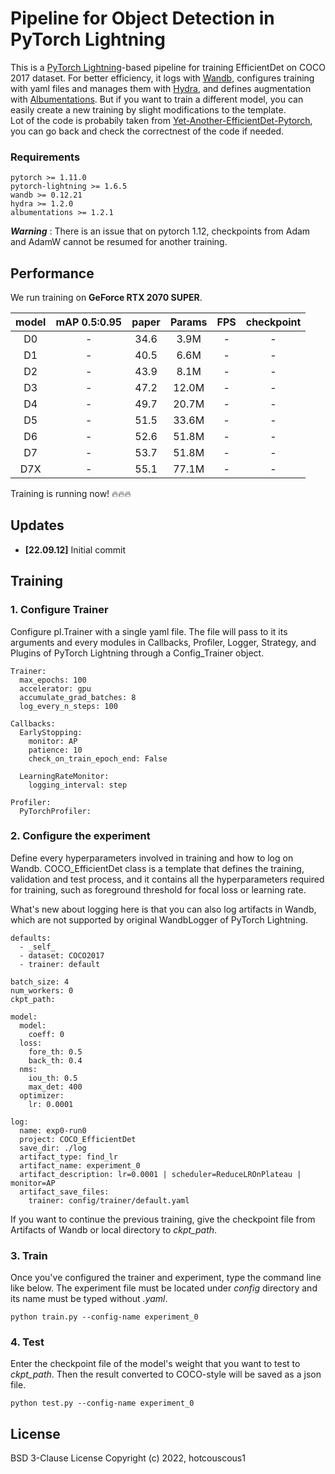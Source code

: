 # Pipeline for Object Detection in PyTorch Lightning

This is a [PyTorch Lightning](https://pytorch-lightning.readthedocs.io/en/stable/)-based pipeline for training EfficientDet on COCO 2017 dataset. For better efficiency, it logs with [Wandb](https://docs.wandb.ai/), configures training with yaml files and manages them with [Hydra](https://hydra.cc/docs/intro/), and defines augmentation with [Albumentations](https://albumentations.ai/docs/). But if you want to train a different model, you can easily create a new training by slight modifications to the template.  
Lot of the code is probabily taken from [Yet-Another-EfficientDet-Pytorch](https://github.com/zylo117/Yet-Another-EfficientDet-Pytorch), you can go back and check the correctnest of the code if needed.

### Requirements

```
pytorch >= 1.11.0
pytorch-lightning >= 1.6.5
wandb >= 0.12.21
hydra >= 1.2.0
albumentations >= 1.2.1
```
***Warning*** : There is an issue that on pytorch 1.12, checkpoints from Adam and AdamW cannot be resumed for another training. 


## Performance
We run training on **GeForce RTX 2070 SUPER**.

|model|mAP 0.5:0.95|paper|Params|FPS|checkpoint|
|:-----:|:-----:|:-----:|:-----:|:-----:|:-----:|
|D0|-|34.6|3.9M|-|-|
|D1|-|40.5|6.6M|-|-|
|D2|-|43.9|8.1M|-|-|
|D3|-|47.2|12.0M|-|-|
|D4|-|49.7|20.7M|-|-|
|D5|-|51.5|33.6M|-|-|
|D6|-|52.6|51.8M|-|-|
|D7|-|53.7|51.8M|-|-|
|D7X|-|55.1|77.1M|-|-|

Training is running now! 🔥🔥🔥


## Updates
- **[22.09.12]** Initial commit


## Training
### 1. Configure Trainer
Configure pl.Trainer with a single yaml file. The file will pass to it its arguments and every modules in Callbacks, Profiler, Logger, Strategy, and Plugins of PyTorch Lightning through a Config_Trainer object.  

```  
Trainer:
  max_epochs: 100
  accelerator: gpu
  accumulate_grad_batches: 8
  log_every_n_steps: 100

Callbacks:
  EarlyStopping:
    monitor: AP
    patience: 10
    check_on_train_epoch_end: False

  LearningRateMonitor:
    logging_interval: step

Profiler:
  PyTorchProfiler:
```

### 2. Configure the experiment
Define every hyperparameters involved in training and how to log on Wandb. COCO_EfficientDet class is a template that defines the training, validation and test process, and it contains all the hyperparameters required for training, such as foreground threshold for focal loss or learning rate.  

What's new about logging here is that you can also log artifacts in Wandb, which are not supported by original WandbLogger of PyTorch Lightning. 

```
defaults:
  - _self_
  - dataset: COCO2017
  - trainer: default

batch_size: 4
num_workers: 0
ckpt_path:

model:
  model:
    coeff: 0
  loss:
    fore_th: 0.5
    back_th: 0.4
  nms:
    iou_th: 0.5
    max_det: 400
  optimizer:
    lr: 0.0001

log:
  name: exp0-run0
  project: COCO_EfficientDet
  save_dir: ./log
  artifact_type: find_lr
  artifact_name: experiment_0
  artifact_description: lr=0.0001 | scheduler=ReduceLROnPlateau | monitor=AP
  artifact_save_files:
    trainer: config/trainer/default.yaml
```
If you want to continue the previous training, give the checkpoint file from Artifacts of Wandb or local directory to *ckpt_path*.


### 3. Train
Once you've configured the trainer and experiment, type the command line like below. The experiment file must be located under *config* directory and its name must be typed without *.yaml*.
```
python train.py --config-name experiment_0
```

### 4. Test
Enter the checkpoint file of the model's weight that you want to test to *ckpt_path*. Then the result converted to COCO-style will be saved as a json file.
```
python test.py --config-name experiment_0
```

## License
BSD 3-Clause License Copyright (c) 2022, hotcouscous1
